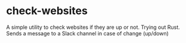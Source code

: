 # check-websites
A simple utility to check websites if they are up or not. Trying out Rust.
Sends a message to a Slack channel in case of change (up/down)

